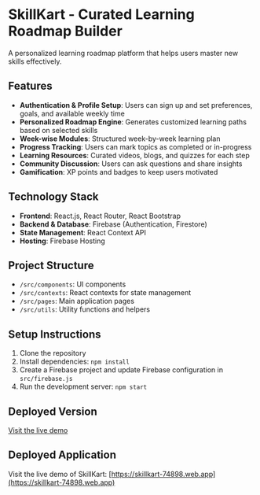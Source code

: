 # SkillKart - Curated Learning Roadmap Builder

A personalized learning roadmap platform that helps users master new skills effectively.

## Features

- **Authentication & Profile Setup**: Users can sign up and set preferences, goals, and available weekly time
- **Personalized Roadmap Engine**: Generates customized learning paths based on selected skills
- **Week-wise Modules**: Structured week-by-week learning plan
- **Progress Tracking**: Users can mark topics as completed or in-progress
- **Learning Resources**: Curated videos, blogs, and quizzes for each step
- **Community Discussion**: Users can ask questions and share insights
- **Gamification**: XP points and badges to keep users motivated

## Technology Stack

- **Frontend**: React.js, React Router, React Bootstrap
- **Backend & Database**: Firebase (Authentication, Firestore)
- **State Management**: React Context API
- **Hosting**: Firebase Hosting

## Project Structure

- `/src/components`: UI components
- `/src/contexts`: React contexts for state management
- `/src/pages`: Main application pages
- `/src/utils`: Utility functions and helpers

## Setup Instructions

1. Clone the repository
2. Install dependencies: `npm install`
3. Create a Firebase project and update Firebase configuration in `src/firebase.js`
4. Run the development server: `npm start`

## Deployed Version

[Visit the live demo](https://your-firebase-url.web.app)

## Deployed Application

Visit the live demo of SkillKart: [https://skillkart-74898.web.app](https://skillkart-74898.web.app)